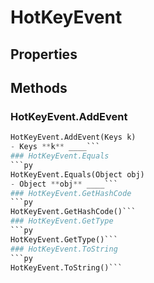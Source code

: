 # HotKeyEvent    

## Properties  
 
## Methods  
### HotKeyEvent.AddEvent
```py
HotKeyEvent.AddEvent(Keys k)
- Keys **k** ____```
### HotKeyEvent.Equals
```py
HotKeyEvent.Equals(Object obj)
- Object **obj** ____```
### HotKeyEvent.GetHashCode
```py
HotKeyEvent.GetHashCode()```
### HotKeyEvent.GetType
```py
HotKeyEvent.GetType()```
### HotKeyEvent.ToString
```py
HotKeyEvent.ToString()```
